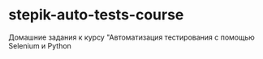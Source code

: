 # stepik-auto-tests-course
Домашние задания к курсу "Автоматизация тестирования с помощью Selenium и Python